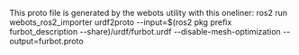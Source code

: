 This proto file is generated by the webots utility with this oneliner:
ros2 run webots_ros2_importer urdf2proto --input=$(ros2 pkg prefix furbot_description --share)/urdf/furbot.urdf --disable-mesh-optimization --output=furbot.proto